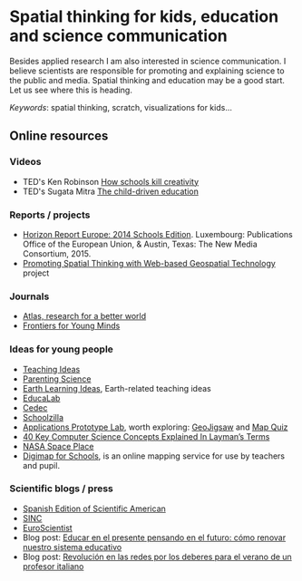 # Spatial thinking for kids, education and science communication

Besides applied research I am also interested in science communication. I believe scientists are responsible for promoting and explaining science to the public and media. Spatial thinking and education may be a good start. Let us see where this is heading.

*Keywords*: spatial thinking, scratch, visualizations for kids...

## Online resources 

### Videos
* TED's Ken Robinson [How schools kill creativity](http://www.ted.com/talks/ken_robinson_says_schools_kill_creativity?language=en)
* TED's Sugata Mitra [The child-driven education](http://www.ted.com/talks/sugata_mitra_the_child_driven_education?language=en)

### Reports / projects
* [Horizon Report Europe: 2014 Schools Edition](https://ec.europa.eu/jrc/sites/default/files/2014-nmc-horizon-report-eu-en_online.pdf). Luxembourg: Publications Office of the European Union, & Austin, Texas: The New Media Consortium, 2015.
* [Promoting Spatial Thinking with Web-based Geospatial Technology](http://coe.lehigh.edu/research/promoting-spatial-thinking-web-based-geospatial-technology) project

### Journals  
* [Atlas, research for a better world](http://www.elsevier.com/atlas)
* [Frontiers for Young Minds](http://kids.frontiersin.org/)

### Ideas for young people 
* [Teaching Ideas](http://www.teachingideas.co.uk/)
* [Parenting Science](http://www.parentingscience.com/)
* [Earth Learning Ideas](http://www.earthlearningidea.com/), Earth-related teaching ideas
* [EducaLab](http://educalab.es/home)
* [Cedec](http://cedec.ite.educacion.es/)
* [Schoolzilla](https://schoolzilla.org/)
* [Applications Prototype Lab](http://blogs.esri.com/esri/apl/), worth exploring: [GeoJigsaw](http://blogs.esri.com/esri/apl/2014/11/18/geojigsaw/) and [Map Quiz](http://blogs.esri.com/esri/apl/2014/11/17/map-quiz/)
* [40 Key Computer Science Concepts Explained In Layman’s Terms](http://carlcheo.com/compsci?imm_mid=0d1415&cmp=em-prog-na-na-newsltr_20150502)
* [NASA Space Place](http://spaceplace.nasa.gov/)
* [Digimap for Schools](http://digimapforschools.edina.ac.uk/), is an online mapping service for use by teachers and pupil.


### Scientific blogs / press
* [Spanish Edition of Scientific American](http://www.investigacionyciencia.es/blogs/ultimos-articulos)
* [SINC](http://www.agenciasinc.es/)
* [EuroScientist](http://www.euroscientist.com/)
* Blog post: [Educar en el presente pensando en el futuro: cómo renovar nuestro sistema educativo](http://www.huffingtonpost.es/carmen-saavedra/educar-en-el-presente_b_7520150.html)
* Blog post: [Revolución en las redes por los deberes para el verano de un profesor italiano](http://www.abc.es/tecnologia/redes/20150614/abci-facebook-examen-profesor-italiano-201506141630.html)